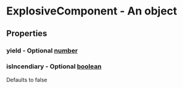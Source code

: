

# ExplosiveComponent - An object



## Properties



### yield - Optional [number](number)



### isIncendiary - Optional [boolean](boolean)



Defaults to false

